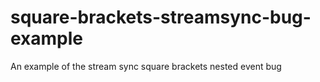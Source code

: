 # square-brackets-streamsync-bug-example
An example of the stream sync square brackets nested event bug

